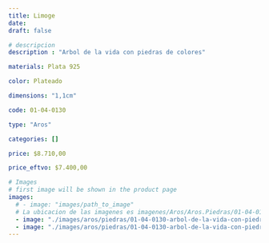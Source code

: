```yaml
---
title: Limoge
date: 
draft: false

# descripcion
description : "Arbol de la vida con piedras de colores"

materials: Plata 925

color: Plateado

dimensions: "1,1cm"

code: 01-04-0130

type: "Aros"

categories: []

price: $8.710,00

price_eftvo: $7.400,00

# Images
# first image will be shown in the product page
images:
  # - image: "images/path_to_image"
  # La ubicacion de las imagenes es imagenes/Aros/Aros.Piedras/01-04-0130-limoge
  - image: "./images/aros/piedras/01-04-0130-arbol-de-la-vida-con-piedras-de-colores_a.jpeg"
  - image: "./images/aros/piedras/01-04-0130-arbol-de-la-vida-con-piedras-de-colores_b.jpeg"
---
```

